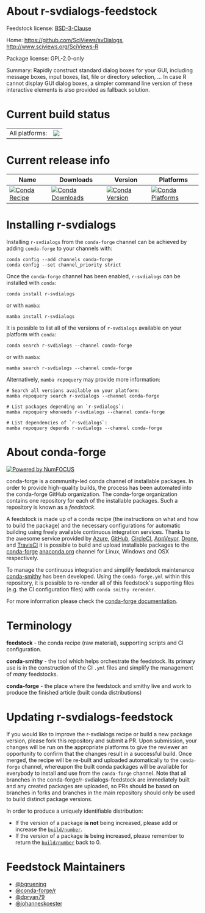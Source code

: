 About r-svdialogs-feedstock
===========================

Feedstock license: [BSD-3-Clause](https://github.com/conda-forge/r-svdialogs-feedstock/blob/main/LICENSE.txt)

Home: https://github.com/SciViews/svDialogs, http://www.sciviews.org/SciViews-R

Package license: GPL-2.0-only

Summary: Rapidly construct standard dialog boxes for your GUI, including  message boxes, input boxes, list, file or directory selection, ... In case R cannot display GUI dialog boxes, a simpler command line version of these interactive elements is also provided as fallback solution.

Current build status
====================


<table><tr><td>All platforms:</td>
    <td>
      <a href="https://dev.azure.com/conda-forge/feedstock-builds/_build/latest?definitionId=5113&branchName=main">
        <img src="https://dev.azure.com/conda-forge/feedstock-builds/_apis/build/status/r-svdialogs-feedstock?branchName=main">
      </a>
    </td>
  </tr>
</table>

Current release info
====================

| Name | Downloads | Version | Platforms |
| --- | --- | --- | --- |
| [![Conda Recipe](https://img.shields.io/badge/recipe-r--svdialogs-green.svg)](https://anaconda.org/conda-forge/r-svdialogs) | [![Conda Downloads](https://img.shields.io/conda/dn/conda-forge/r-svdialogs.svg)](https://anaconda.org/conda-forge/r-svdialogs) | [![Conda Version](https://img.shields.io/conda/vn/conda-forge/r-svdialogs.svg)](https://anaconda.org/conda-forge/r-svdialogs) | [![Conda Platforms](https://img.shields.io/conda/pn/conda-forge/r-svdialogs.svg)](https://anaconda.org/conda-forge/r-svdialogs) |

Installing r-svdialogs
======================

Installing `r-svdialogs` from the `conda-forge` channel can be achieved by adding `conda-forge` to your channels with:

```
conda config --add channels conda-forge
conda config --set channel_priority strict
```

Once the `conda-forge` channel has been enabled, `r-svdialogs` can be installed with `conda`:

```
conda install r-svdialogs
```

or with `mamba`:

```
mamba install r-svdialogs
```

It is possible to list all of the versions of `r-svdialogs` available on your platform with `conda`:

```
conda search r-svdialogs --channel conda-forge
```

or with `mamba`:

```
mamba search r-svdialogs --channel conda-forge
```

Alternatively, `mamba repoquery` may provide more information:

```
# Search all versions available on your platform:
mamba repoquery search r-svdialogs --channel conda-forge

# List packages depending on `r-svdialogs`:
mamba repoquery whoneeds r-svdialogs --channel conda-forge

# List dependencies of `r-svdialogs`:
mamba repoquery depends r-svdialogs --channel conda-forge
```


About conda-forge
=================

[![Powered by
NumFOCUS](https://img.shields.io/badge/powered%20by-NumFOCUS-orange.svg?style=flat&colorA=E1523D&colorB=007D8A)](https://numfocus.org)

conda-forge is a community-led conda channel of installable packages.
In order to provide high-quality builds, the process has been automated into the
conda-forge GitHub organization. The conda-forge organization contains one repository
for each of the installable packages. Such a repository is known as a *feedstock*.

A feedstock is made up of a conda recipe (the instructions on what and how to build
the package) and the necessary configurations for automatic building using freely
available continuous integration services. Thanks to the awesome service provided by
[Azure](https://azure.microsoft.com/en-us/services/devops/), [GitHub](https://github.com/),
[CircleCI](https://circleci.com/), [AppVeyor](https://www.appveyor.com/),
[Drone](https://cloud.drone.io/welcome), and [TravisCI](https://travis-ci.com/)
it is possible to build and upload installable packages to the
[conda-forge](https://anaconda.org/conda-forge) [anaconda.org](https://anaconda.org/)
channel for Linux, Windows and OSX respectively.

To manage the continuous integration and simplify feedstock maintenance
[conda-smithy](https://github.com/conda-forge/conda-smithy) has been developed.
Using the ``conda-forge.yml`` within this repository, it is possible to re-render all of
this feedstock's supporting files (e.g. the CI configuration files) with ``conda smithy rerender``.

For more information please check the [conda-forge documentation](https://conda-forge.org/docs/).

Terminology
===========

**feedstock** - the conda recipe (raw material), supporting scripts and CI configuration.

**conda-smithy** - the tool which helps orchestrate the feedstock.
                   Its primary use is in the construction of the CI ``.yml`` files
                   and simplify the management of *many* feedstocks.

**conda-forge** - the place where the feedstock and smithy live and work to
                  produce the finished article (built conda distributions)


Updating r-svdialogs-feedstock
==============================

If you would like to improve the r-svdialogs recipe or build a new
package version, please fork this repository and submit a PR. Upon submission,
your changes will be run on the appropriate platforms to give the reviewer an
opportunity to confirm that the changes result in a successful build. Once
merged, the recipe will be re-built and uploaded automatically to the
`conda-forge` channel, whereupon the built conda packages will be available for
everybody to install and use from the `conda-forge` channel.
Note that all branches in the conda-forge/r-svdialogs-feedstock are
immediately built and any created packages are uploaded, so PRs should be based
on branches in forks and branches in the main repository should only be used to
build distinct package versions.

In order to produce a uniquely identifiable distribution:
 * If the version of a package **is not** being increased, please add or increase
   the [``build/number``](https://docs.conda.io/projects/conda-build/en/latest/resources/define-metadata.html#build-number-and-string).
 * If the version of a package **is** being increased, please remember to return
   the [``build/number``](https://docs.conda.io/projects/conda-build/en/latest/resources/define-metadata.html#build-number-and-string)
   back to 0.

Feedstock Maintainers
=====================

* [@bgruening](https://github.com/bgruening/)
* [@conda-forge/r](https://github.com/conda-forge/r/)
* [@dpryan79](https://github.com/dpryan79/)
* [@johanneskoester](https://github.com/johanneskoester/)

